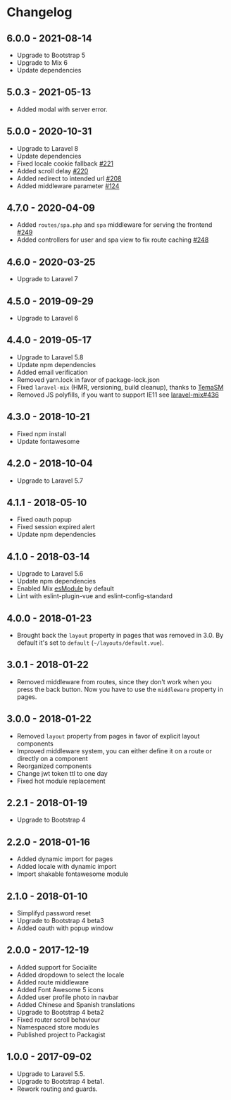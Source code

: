 # Changelog

## 6.0.0 - 2021-08-14

- Upgrade to Bootstrap 5
- Upgrade to Mix 6
- Update dependencies

## 5.0.3 - 2021-05-13

- Added modal with server error.

## 5.0.0 - 2020-10-31

- Upgrade to Laravel 8
- Update dependencies
- Fixed locale cookie fallback [#221](https://github.com/cretueusebiu/laravel-vue-spa/pull/221)
- Added scroll delay [#220](https://github.com/cretueusebiu/laravel-vue-spa/pull/220)
- Added redirect to intended url [#208](https://github.com/cretueusebiu/laravel-vue-spa/pull/208)
- Added middleware parameter [#124](https://github.com/cretueusebiu/laravel-vue-spa/pull/124)

## 4.7.0 - 2020-04-09

- Added `routes/spa.php` and `spa` middleware for serving the frontend [#249](https://github.com/cretueusebiu/laravel-vue-spa/pull/249)
- Added controllers for user and spa view to fix route caching [#248](https://github.com/cretueusebiu/laravel-vue-spa/pull/248)

## 4.6.0 - 2020-03-25

- Upgrade to Laravel 7

## 4.5.0 - 2019-09-29

- Upgrade to Laravel 6

## 4.4.0 - 2019-05-17

- Upgrade to Laravel 5.8
- Update npm dependencies
- Added email verification
- Removed yarn.lock in favor of package-lock.json
- Fixed `laravel-mix` (HMR, versioning, build cleanup), thanks to [TemaSM](https://github.com/TemaSM)
- Removed JS polyfills, if you want to support IE11 see [laravel-mix#436](https://github.com/JeffreyWay/laravel-mix/issues/436) 

## 4.3.0 - 2018-10-21

- Fixed npm install
- Update fontawesome

## 4.2.0 - 2018-10-04

- Upgrade to Laravel 5.7

## 4.1.1 - 2018-05-10

- Fixed oauth popup
- Fixed session expired alert
- Update npm dependencies

## 4.1.0 - 2018-03-14

- Upgrade to Laravel 5.6
- Update npm dependencies
- Enabled Mix [esModule](https://github.com/JeffreyWay/laravel-mix/pull/1526#issuecomment-373044182) by default
- Lint with eslint-plugin-vue and eslint-config-standard 

## 4.0.0 - 2018-01-23

- Brought back the `layout` property in pages that was removed in 3.0. By default it's set to `default` (`~/layouts/default.vue`).

## 3.0.1 - 2018-01-22

- Removed middleware from routes, since they don't work when you press the back button. Now you have to use the `middleware` property in pages.

## 3.0.0 - 2018-01-22

- Removed `layout` property from pages in favor of explicit layout components
- Improved middleware system, you can either define it on a route or directly on a component
- Reorganized components
- Change jwt token ttl to one day
- Fixed  hot module replacement

## 2.2.1 - 2018-01-19

- Upgrade to Bootstrap 4

## 2.2.0 - 2018-01-16

- Added dynamic import for pages
- Added locale with dynamic import
- Import shakable fontawesome module

## 2.1.0 - 2018-01-10

- Simplifyd password reset
- Upgrade to Bootstrap 4 beta3
- Added oauth with popup window

## 2.0.0 - 2017-12-19

- Added support for Socialite
- Added dropdown to select the locale 
- Added route middleware 
- Added Font Awesome 5 icons
- Added user profile photo in navbar
- Added Chinese and Spanish translations
- Upgrade to Bootstrap 4 beta2
- Fixed router scroll behaviour
- Namespaced store modules  
- Published project to Packagist 

## 1.0.0 - 2017-09-02

- Upgrade to Laravel 5.5.
- Upgrade to Bootstrap 4 beta1.
- Rework routing and guards.
